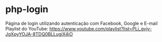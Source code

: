 # php-login
Página de login utilizando autenticação com Facebook, Google e E-mail
Playlist do YouTube:
https://www.youtube.com/playlist?list=PLi_gvjv-JgXpyYOJA-8TDQ0BLLugiX4jO
